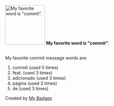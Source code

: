 <img src="https://my-badges.github.io/my-badges/favorite-word.png" alt="My favorite word is &quot;commit&quot;." title="My favorite word is &quot;commit&quot;." width="128">
<strong>My favorite word is &quot;commit&quot;.</strong>
<br><br>

My favorite commit message words are:

1. commit (used 5 times)
2. feat: (used 3 times)
3. adicionado (used 3 times)
4. página (used 3 times)
5. de (used 3 times)


Created by <a href="https://github.com/my-badges/my-badges">My Badges</a>